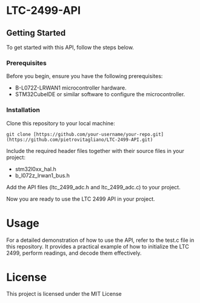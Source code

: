 # LTC-2499-API

## Getting Started
To get started with this API, follow the steps below.

### Prerequisites
Before you begin, ensure you have the following prerequisites:
- B-L072Z-LRWAN1 microcontroller hardware.
- STM32CubeIDE or similar software to configure the microcontroller.
  
### Installation
Clone this repository to your local machine:

	git clone [https://github.com/your-username/your-repo.git](https://github.com/pietrovitagliano/LTC-2499-API.git)

Include the required header files together with their source files in your project:
- stm32l0xx_hal.h
- b_l072z_lrwan1_bus.h
  
Add the API files (ltc_2499_adc.h and ltc_2499_adc.c) to your project.

Now you are ready to use the LTC 2499 API in your project.

# Usage
For a detailed demonstration of how to use the API, refer to the test.c file in this repository. It provides a practical example of how to initialize the LTC 2499, perform  readings, and decode them effectively.

# License
This project is licensed under the MIT License
